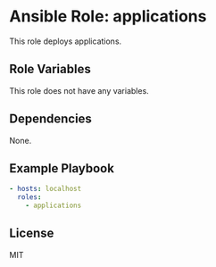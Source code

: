 # Ansible Role: applications

This role deploys applications.

## Role Variables

This role does not have any variables.

## Dependencies

None.

## Example Playbook

```yaml
- hosts: localhost
  roles:
    - applications
```

## License

MIT

